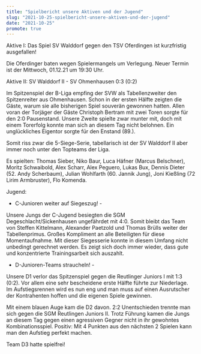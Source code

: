 ```yaml
---
title: "Spielbericht unsere Aktiven und der Jugend"
slug: "2021-10-25-spielbericht-unsere-aktiven-und-der-jugend"
date: "2021-10-25"
promote: true
---
```

Aktive I: Das Spiel SV Walddorf gegen den TSV Oferdingen ist kurzfristig ausgefallen!


Die Oferdinger baten wegen Spielermangels um Verlegung. Neuer Termin ist der Mittwoch, 01.12.21 um 19:30 Uhr.



Aktive II: SV Walddorf II - SV Ohmenhausen 0:3 (0:2)


Im Spitzenspiel der B-Liga empfing der SVW als Tabellenzweiter den Spitzenreiter aus Ohmenhausen. Schon in der ersten Hälfte zeigten die Gäste, warum sie alle bisherigen Spiel souverän gewonnen hatten. Allen voran der Torjäger der Gäste Christoph Bertram mit zwei Toren sorgte für den 2:0 Pausenstand. Unsere Zweite spielte zwar munter mit, doch mit einem Torerfolg konnte man sich an diesem Tag nicht belohnen. Ein unglückliches Eigentor sorgte für den Enstand (89.).


Somit riss zwar die 5-Siege-Serie, tabellarisch ist der SV Walddorf II aber immer noch unter den Topteams der Liga.


Es spielten: Thomas Sieber, Niko Baur, Luca Häfner (Marcus Belschner), Moritz Schwaibold, Alex Scharr, Alex Peguero, Lukas  Bux, Dennis Dieter (52. Andy Scherbaum), Julian Wohlfarth (60. Jannik Jung), Joni Kießling (72 Lirim Armbruster), Flo Komenda.



Jugend:



- C-Junioren weiter auf Siegeszug! -


Unsere Jungs der C-Jugend besiegten die SGM Degeschlacht/Sickenhausen ungefährdet mit 4:0. Somit bleibt das Team von Steffen Kittelmann, Alexander Paetzold und Thomas Brülls weiter der Tabellenprimus. Großes Kompliment an alle Beteiligten für diese Momentaufnahme. Mit dieser Siegesserie konnte in diesem Umfang nicht unbedingt gerechnet werden. Es zeigt sich doch immer wieder, dass gute und konzentrierte Trainingsarbeit sich auszahlt.



- D-Junioren-Teams straucheln! -


Unsere D1 verlor das Spitzenspiel gegen die Reutlinger Juniors I mit 1:3 (0:2). Vor allem eine sehr bescheidene erste Hälfte führte zur Niederlage. Im Aufstiegsrennen wird es nun eng und man muss auf einen Ausrutscher der Kontrahenten hoffen und die eigenen Spiele gewinnen.


Mit einem blauen Auge kam die D2 davon. 2:2 Unentschieden trennte man sich gegen die SGM Reutlingen Juniors II. Trotz Führung kamen die Jungs an diesem Tag gegen einen agressiven Gegner nicht in ihr gewohntes Kombinationsspiel. Positiv: Mit 4 Punkten aus den nächsten 2 Spielen kann man den Aufstieg perfekt machen.


Team D3 hatte spielfrei!


<p class="default-style"> 


<p class="ox-2989754d1f-"> 
